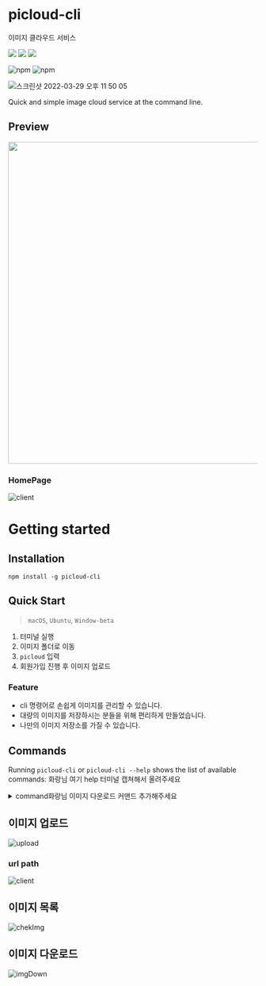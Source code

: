 # picloud-cli

이미지 클라우드 서비스
<div>
<img src="https://img.shields.io/badge/CLI application-0672CB?style=flat-square&logo=GNOME Terminal&logoColor=white"/>
<img src="https://img.shields.io/badge/cloud-0672CB?style=flat-square&logo=iCLoud&logoColor=white"/>
<img src="https://img.shields.io/badge/image-0672CB?style=flat-square&logo=Photobucket&logoColor=white"/>
</div>
</p>

![npm](https://img.shields.io/npm/v/picloud-cli)
![npm](https://img.shields.io/npm/dt/picloud-cli)


![스크린샷 2022-03-29 오후 11 50 05](https://user-images.githubusercontent.com/84739055/161801114-4432bda2-3cc6-4bf5-ac4c-92ad1495bf7e.png)

Quick and simple image cloud service at the command line.

## Preview

<a href="https://asciinema.org/a/rlKMGEm3C6QbaUE7h2amKEBP2" target="_blank"><img src="https://asciinema.org/a/rlKMGEm3C6QbaUE7h2amKEBP2.svg" width="650"/></a>

### HomePage

![client](https://user-images.githubusercontent.com/84739055/162562926-c57fffb5-622b-4dca-947b-263eae088b02.gif)

# Getting started
## Installation

``` 
npm install -g picloud-cli 
```

## Quick Start

> `macOS`, `Ubuntu`, `Window-beta` 

1. 터미널 실행
1. 이미지 폴더로 이동
1. `picloud` 입력
1. 회원가입 진행 후 이미지 업로드

### Feature

 - cli 명령어로 손쉽게 이미지를 관리할 수 있습니다.
 - 대량의 이미지를 저장하시는 분들을 위해 편리하게 만들었습니다.
 - 나만의 이미지 저장소를 가질 수 있습니다.

## Commands
Running `picloud-cli` or `picloud-cli --help` shows the list of available commands: 화랑님 여기 help 터미널 캡쳐해서 올려주세요

<details>
<summary>command화랑님 이미지 다운로드 커맨드 추가해주세요</summary>
<div markdown="1">       


- `$ picloud-cli`

![ezgif com-gif-maker](https://user-images.githubusercontent.com/84739055/162563908-7e2cdc6b-9094-432b-8712-b4cc916c6e5d.gif)


- `$ picloud-cli signout`

![signout](https://user-images.githubusercontent.com/84739055/162565095-f3f6cd1f-2292-46a9-a5df-22a319b65f15.gif)


- `$ picloud-cli image`

![upload](https://user-images.githubusercontent.com/84739055/162564257-d3061a3b-b601-45f2-8f67-3d9c2ec9de44.gif)


</div>
</details>

## 이미지 업로드
![upload](https://user-images.githubusercontent.com/84739055/162577272-a9f41e49-4348-4dd9-a72e-098a33481bec.gif)

### url path
![client](https://user-images.githubusercontent.com/84739055/162577317-fb5066c5-c2f5-4564-98c2-bcc0079bdcd8.gif)



## 이미지 목록

![chekImg](https://user-images.githubusercontent.com/84739055/162568258-077960c4-68d7-4082-8e81-58d8e281f4c7.gif)


## 이미지 다운로드

![imgDown](https://user-images.githubusercontent.com/84739055/162568383-b1ff3b24-5655-41ad-b20d-28f74698b0ee.gif)
